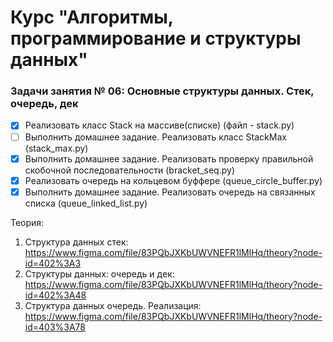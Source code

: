 # Курс "Алгоритмы, программирование и структуры данных"

### Задачи занятия № 06: Основные структуры данных. Стек, очередь, дек

- [x] Реализовать класс Stack на массиве(списке) (файл - stack.py)
- [ ] Выполнить домашнее задание. Реализовать класс StackMax (stack_max.py)
- [x] Выполнить домашнее задание. Реализовать проверку правильной скобочной последовательности (bracket_seq.py)
- [x] Реализовать очередь на кольцевом буффере (queue_circle_buffer.py)
- [x] Выполнить домашнее задание. Реализовать очередь на связанных списка (queue_linked_list.py)

Теория: 
1. Структура данных стек: https://www.figma.com/file/83PQbJXKbUWVNEFR1lMlHq/theory?node-id=402%3A3
2. Структуры данных: очередь и дек: https://www.figma.com/file/83PQbJXKbUWVNEFR1lMlHq/theory?node-id=402%3A48
3. Структура данных очередь. Реализация: https://www.figma.com/file/83PQbJXKbUWVNEFR1lMlHq/theory?node-id=403%3A78
